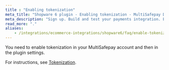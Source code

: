 ```yaml
---
title : "Enabling tokenization"
meta_title: "Shopware 6 plugin - Enabling tokenization - MultiSafepay Docs"
meta_description: "Sign up. Build and test your payments integration. Explore our products and services. Use our API reference, SDKs, and wrappers. Get support."
read_more: "."
aliases:
    - /integrations/ecommerce-integrations/shopware6/faq/enable-tokenization-within-shopware6
---
```


You need to enable tokenization in your MultiSafepay account and then in the plugin settings. 

For instructions, see [Tokenization](/payments/features/tokenization).
